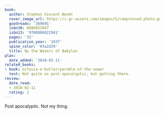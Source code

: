```yaml
---
book:
  author: Stephen Vincent Benét
  cover_image_url: https://i.gr-assets.com/images/S/compressed.photo.goodreads.com/books/1240150319l/369691.jpg
  goodreads: '369691'
  isbn10: 0886822947
  isbn13: '9780886822941'
  pages: '32'
  publication_year: '1937'
  spine_color: '#3a2d29'
  title: By the Waters of Babylon
plan:
  date_added: '2018-02-11'
related_books:
- book: octavia-e-butler/parable-of-the-sower
  text: Not quite as post-apocalyptic, but getting there.
review:
  date_read:
  - 2018-02-11
  rating: 2
---
```


Post apocalyptic. Not my thing.
